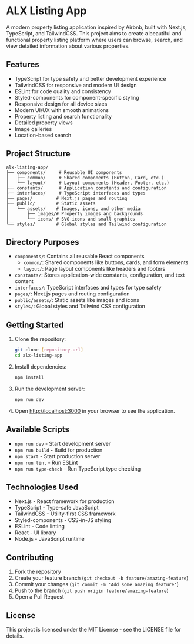 # ALX Listing App

A modern property listing application inspired by Airbnb, built with Next.js, TypeScript, and TailwindCSS. This project aims to create a beautiful and functional property listing platform where users can browse, search, and view detailed information about various properties.

## Features

- TypeScript for type safety and better development experience
- TailwindCSS for responsive and modern UI design
- ESLint for code quality and consistency
- Styled-components for component-specific styling
- Responsive design for all device sizes
- Modern UI/UX with smooth animations
- Property listing and search functionality
- Detailed property views
- Image galleries
- Location-based search

## Project Structure

```
alx-listing-app/
├── components/     # Reusable UI components
│   ├── common/     # Shared components (Button, Card, etc.)
│   └── layout/     # Layout components (Header, Footer, etc.)
├── constants/      # Application constants and configuration
├── interfaces/     # TypeScript interfaces and types
├── pages/         # Next.js pages and routing
├── public/        # Static assets
│   └── assets/    # Images, icons, and other media
│       ├── images/# Property images and backgrounds
│       └── icons/ # SVG icons and small graphics
└── styles/        # Global styles and Tailwind configuration
```

## Directory Purposes

- `components/`: Contains all reusable React components
  - `common/`: Shared components like buttons, cards, and form elements
  - `layout/`: Page layout components like headers and footers
- `constants/`: Stores application-wide constants, configuration, and text content
- `interfaces/`: TypeScript interfaces and types for type safety
- `pages/`: Next.js pages and routing configuration
- `public/assets/`: Static assets like images and icons
- `styles/`: Global styles and Tailwind CSS configuration

## Getting Started

1. Clone the repository:
   ```bash
   git clone [repository-url]
   cd alx-listing-app
   ```

2. Install dependencies:
   ```bash
   npm install
   ```

3. Run the development server:
   ```bash
   npm run dev
   ```

4. Open [http://localhost:3000](http://localhost:3000) in your browser to see the application.

## Available Scripts

- `npm run dev` - Start development server
- `npm run build` - Build for production
- `npm start` - Start production server
- `npm run lint` - Run ESLint
- `npm run type-check` - Run TypeScript type checking

## Technologies Used

- Next.js - React framework for production
- TypeScript - Type-safe JavaScript
- TailwindCSS - Utility-first CSS framework
- Styled-components - CSS-in-JS styling
- ESLint - Code linting
- React - UI library
- Node.js - JavaScript runtime

## Contributing

1. Fork the repository
2. Create your feature branch (`git checkout -b feature/amazing-feature`)
3. Commit your changes (`git commit -m 'Add some amazing feature'`)
4. Push to the branch (`git push origin feature/amazing-feature`)
5. Open a Pull Request

## License

This project is licensed under the MIT License - see the LICENSE file for details. 